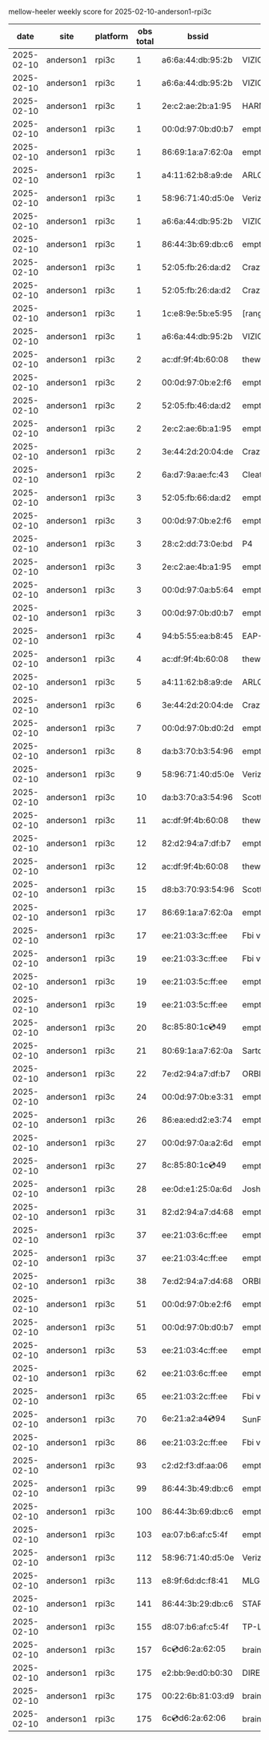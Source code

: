 mellow-heeler weekly score for 2025-02-10-anderson1-rpi3c

|date|site|platform|obs total|bssid|ssid|
|--|--|--|--|--|--|
|2025-02-10|anderson1|rpi3c|1|a6:6a:44:db:95:2b|VIZIOCastAudio4868|
|2025-02-10|anderson1|rpi3c|1|a6:6a:44:db:95:2b|VIZIOCastAudio4674|
|2025-02-10|anderson1|rpi3c|1|2e:c2:ae:2b:a1:95|HARMON|
|2025-02-10|anderson1|rpi3c|1|00:0d:97:0b:d0:b7|empty_ssid|
|2025-02-10|anderson1|rpi3c|1|86:69:1a:a7:62:0a|empty_ssid|
|2025-02-10|anderson1|rpi3c|1|a4:11:62:b8:a9:de|ARLO_VMB_5728706419|
|2025-02-10|anderson1|rpi3c|1|58:96:71:40:d5:0e|Verizon_SLMG6B|
|2025-02-10|anderson1|rpi3c|1|a6:6a:44:db:95:2b|VIZIOCastAudio1992|
|2025-02-10|anderson1|rpi3c|1|86:44:3b:69:db:c6|empty_ssid|
|2025-02-10|anderson1|rpi3c|1|52:05:fb:26:da:d2|CrazyKFamily|
|2025-02-10|anderson1|rpi3c|1|52:05:fb:26:da:d2|CrazyKFamily|
|2025-02-10|anderson1|rpi3c|1|1c:e8:9e:5b:e5:95|[range]_E30AJT7113357D|
|2025-02-10|anderson1|rpi3c|1|a6:6a:44:db:95:2b|VIZIOCastAudio4488|
|2025-02-10|anderson1|rpi3c|2|ac:df:9f:4b:60:08|theweef|
|2025-02-10|anderson1|rpi3c|2|00:0d:97:0b:e2:f6|empty_ssid|
|2025-02-10|anderson1|rpi3c|2|52:05:fb:46:da:d2|empty_ssid|
|2025-02-10|anderson1|rpi3c|2|2e:c2:ae:6b:a1:95|empty_ssid|
|2025-02-10|anderson1|rpi3c|2|3e:44:2d:20:04:de|CrazyKFamily|
|2025-02-10|anderson1|rpi3c|2|6a:d7:9a:ae:fc:43|Cleatus|
|2025-02-10|anderson1|rpi3c|3|52:05:fb:66:da:d2|empty_ssid|
|2025-02-10|anderson1|rpi3c|3|00:0d:97:0b:e2:f6|empty_ssid|
|2025-02-10|anderson1|rpi3c|3|28:c2:dd:73:0e:bd|P4|
|2025-02-10|anderson1|rpi3c|3|2e:c2:ae:4b:a1:95|empty_ssid|
|2025-02-10|anderson1|rpi3c|3|00:0d:97:0a:b5:64|empty_ssid|
|2025-02-10|anderson1|rpi3c|3|00:0d:97:0b:d0:b7|empty_ssid|
|2025-02-10|anderson1|rpi3c|4|94:b5:55:ea:b8:45|EAP-7D752|
|2025-02-10|anderson1|rpi3c|4|ac:df:9f:4b:60:08|theweef|
|2025-02-10|anderson1|rpi3c|5|a4:11:62:b8:a9:de|ARLO_VMB_5728706419|
|2025-02-10|anderson1|rpi3c|6|3e:44:2d:20:04:de|CrazyKFamily|
|2025-02-10|anderson1|rpi3c|7|00:0d:97:0b:d0:2d|empty_ssid|
|2025-02-10|anderson1|rpi3c|8|da:b3:70:b3:54:96|empty_ssid|
|2025-02-10|anderson1|rpi3c|9|58:96:71:40:d5:0e|Verizon_SLMG6B|
|2025-02-10|anderson1|rpi3c|10|da:b3:70:a3:54:96|Scott IoT Wifi|
|2025-02-10|anderson1|rpi3c|11|ac:df:9f:4b:60:08|theweef|
|2025-02-10|anderson1|rpi3c|12|82:d2:94:a7:df:b7|empty_ssid|
|2025-02-10|anderson1|rpi3c|12|ac:df:9f:4b:60:08|theweef|
|2025-02-10|anderson1|rpi3c|15|d8:b3:70:93:54:96|Scott WiFi|
|2025-02-10|anderson1|rpi3c|17|86:69:1a:a7:62:0a|empty_ssid|
|2025-02-10|anderson1|rpi3c|17|ee:21:03:3c:ff:ee|Fbi van 13|
|2025-02-10|anderson1|rpi3c|19|ee:21:03:3c:ff:ee|Fbi van 13|
|2025-02-10|anderson1|rpi3c|19|ee:21:03:5c:ff:ee|empty_ssid|
|2025-02-10|anderson1|rpi3c|19|ee:21:03:5c:ff:ee|empty_ssid|
|2025-02-10|anderson1|rpi3c|20|8c:85:80:1c:cd:49|empty_ssid|
|2025-02-10|anderson1|rpi3c|21|80:69:1a:a7:62:0a|SartoriHouse|
|2025-02-10|anderson1|rpi3c|22|7e:d2:94:a7:df:b7|ORBI67|
|2025-02-10|anderson1|rpi3c|24|00:0d:97:0b:e3:31|empty_ssid|
|2025-02-10|anderson1|rpi3c|26|86:ea:ed:d2:e3:74|empty_ssid|
|2025-02-10|anderson1|rpi3c|27|00:0d:97:0a:a2:6d|empty_ssid|
|2025-02-10|anderson1|rpi3c|27|8c:85:80:1c:cd:49|empty_ssid|
|2025-02-10|anderson1|rpi3c|28|ee:0d:e1:25:0a:6d|JoshLily|
|2025-02-10|anderson1|rpi3c|31|82:d2:94:a7:d4:68|empty_ssid|
|2025-02-10|anderson1|rpi3c|37|ee:21:03:6c:ff:ee|empty_ssid|
|2025-02-10|anderson1|rpi3c|37|ee:21:03:4c:ff:ee|empty_ssid|
|2025-02-10|anderson1|rpi3c|38|7e:d2:94:a7:d4:68|ORBI67|
|2025-02-10|anderson1|rpi3c|51|00:0d:97:0b:e2:f6|empty_ssid|
|2025-02-10|anderson1|rpi3c|51|00:0d:97:0b:d0:b7|empty_ssid|
|2025-02-10|anderson1|rpi3c|53|ee:21:03:4c:ff:ee|empty_ssid|
|2025-02-10|anderson1|rpi3c|62|ee:21:03:6c:ff:ee|empty_ssid|
|2025-02-10|anderson1|rpi3c|65|ee:21:03:2c:ff:ee|Fbi van 13|
|2025-02-10|anderson1|rpi3c|70|6e:21:a2:a4:cd:94|SunPower21450|
|2025-02-10|anderson1|rpi3c|86|ee:21:03:2c:ff:ee|Fbi van 13|
|2025-02-10|anderson1|rpi3c|93|c2:d2:f3:df:aa:06|empty_ssid|
|2025-02-10|anderson1|rpi3c|99|86:44:3b:49:db:c6|empty_ssid|
|2025-02-10|anderson1|rpi3c|100|86:44:3b:69:db:c6|empty_ssid|
|2025-02-10|anderson1|rpi3c|103|ea:07:b6:af:c5:4f|empty_ssid|
|2025-02-10|anderson1|rpi3c|112|58:96:71:40:d5:0e|Verizon_SLMG6B|
|2025-02-10|anderson1|rpi3c|113|e8:9f:6d:dc:f8:41|MLG10223|
|2025-02-10|anderson1|rpi3c|141|86:44:3b:29:db:c6|STARLORD|
|2025-02-10|anderson1|rpi3c|155|d8:07:b6:af:c5:4f|TP-Link_C54F|
|2025-02-10|anderson1|rpi3c|157|6c:cd:d6:2a:62:05|braingang2_5GEXT|
|2025-02-10|anderson1|rpi3c|175|e2:bb:9e:d0:b0:30|DIRECT-9ED03030|
|2025-02-10|anderson1|rpi3c|175|00:22:6b:81:03:d9|braingang2|
|2025-02-10|anderson1|rpi3c|175|6c:cd:d6:2a:62:06|braingang2_2GEXT|
